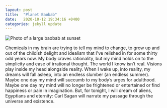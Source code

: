 ```yaml
---
layout: post
title:  "Planet Baobab"
date:   2020-10-12 19:34:16 +0400
categories: jekyll update
---
```

<img src="//images.weserv.nl/?url=havemapswill.travel/img/2020-10-12-planet-baobab.JPG&&w=500h=400&dpr=4" alt="Photo of a large baobab at sunset">

Chemicals in my brain are trying to tell my mind to change, to grow up and out of the childish delight and idealism that I've relished in for some thirty odd years now. My body craves rationality, but my mind holds on to the simplicity and ease of irrational thought. The world I know isnʼt real. Visions play inside my head alongside reality. When I wake up, into reality, my dreams will fall asleep, into an endless slumber (an endless summer). Maybe one day my mind will succumb to my bodyʼs urges for adulthood. Maybe one day my mind will no longer be frightened or entertained or find happiness or pain in imagination. But, for tonight, I will dream of aliens, Egyptians and eternity: Carl Sagan will narrate my passage through the universe and existence.
